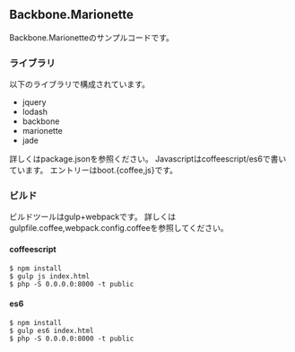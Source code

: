 ## Backbone.Marionette

Backbone.Marionetteのサンプルコードです。

### ライブラリ

以下のライブラリで構成されています。

* jquery
* lodash
* backbone
* marionette
* jade

詳しくはpackage.jsonを参照ください。
Javascriptはcoffeescript/es6で書いています。
エントリーはboot.{coffee,js}です。

### ビルド

ビルドツールはgulp+webpackです。
詳しくはgulpfile.coffee,webpack.config.coffeeを参照してください。

#### coffeescript

```
$ npm install
$ gulp js index.html
$ php -S 0.0.0.0:8000 -t public
```

#### es6

```
$ npm install
$ gulp es6 index.html
$ php -S 0.0.0.0:8000 -t public
```
